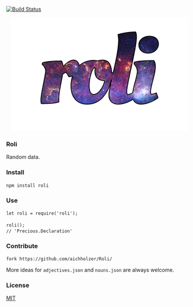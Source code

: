 [![Build Status](https://travis-ci.org/aichholzer/Roli.svg?branch=master)](https://travis-ci.org/aichholzer/Roli)
<p align="center">
	<a href="https://github.com/aichholzer/Roli"><img src="media/roli.png" alt="roli" /></a>
</p>


### Roli
Random data.


### Install
```
npm install roli
```


### Use
```
let roli = require('roli');

roli();
// 'Precious.Declaration'
```


### Contribute
```
fork https://github.com/aichholzer/Roli/
```

More ideas for `adjectives.json` and `nouns.json` are always welcome.


### License

[MIT](https://github.com/aichholzer/Roli/blob/master/LICENSE)
